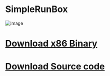 # SimpleRunBox

![image](https://user-images.githubusercontent.com/89962566/194806229-990952f6-71b9-4a9a-9355-74c435aaeaaf.png)

# [Download x86 Binary](https://github.com/Svyatik-Bak/SimpleRunBox/releases/download/1.2.1-Release/SimpleRunBox.exe)
# [Download Source code](https://github.com/Svyatik-Bak/SimpleRunBox/archive/refs/tags/1.2.1-Release.zip)
